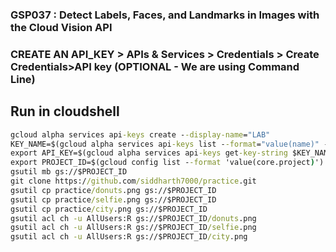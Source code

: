 ### GSP037 :  Detect Labels, Faces, and Landmarks in Images with the Cloud Vision API 

### CREATE AN API_KEY > APIs & Services > Credentials > Create Credentials>API key (OPTIONAL - We are using Command Line)
## Run in cloudshell
```cmd
gcloud alpha services api-keys create --display-name="LAB" 
KEY_NAME=$(gcloud alpha services api-keys list --format="value(name)" --filter "displayName=LAB")
export API_KEY=$(gcloud alpha services api-keys get-key-string $KEY_NAME --format="value(keyString)")
export PROJECT_ID=$(gcloud config list --format 'value(core.project)')
gsutil mb gs://$PROJECT_ID
git clone https://github.com/siddharth7000/practice.git
gsutil cp practice/donuts.png gs://$PROJECT_ID
gsutil cp practice/selfie.png gs://$PROJECT_ID
gsutil cp practice/city.png gs://$PROJECT_ID
gsutil acl ch -u AllUsers:R gs://$PROJECT_ID/donuts.png
gsutil acl ch -u AllUsers:R gs://$PROJECT_ID/selfie.png
gsutil acl ch -u AllUsers:R gs://$PROJECT_ID/city.png
```
